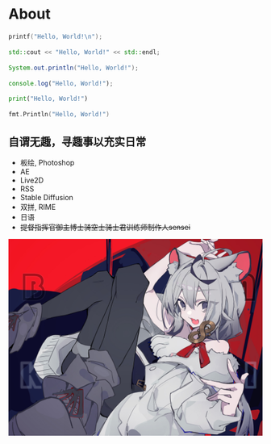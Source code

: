 # About

```c
printf("Hello, World!\n");
```
```cpp
std::cout << "Hello, World!" << std::endl;
```
```java
System.out.println("Hello, World!");
```
```javascript
console.log("Hello, World!");
```
```python
print("Hello, World!")
```
```go
fmt.Println("Hello, World!")
```

## 自谓无趣，寻趣事以充实日常

- 板绘, Photoshop
- AE
- Live2D
- RSS
- Stable Diffusion
- 双拼, RIME
- 日语
- <del>提督指挥官御主博士骑空士骑士君训练师制作人sensei</del>

![baki](./BAKI.jpg)